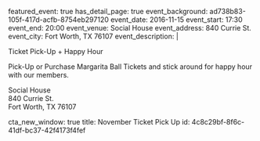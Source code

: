 featured_event: true
has_detail_page: true
event_background: ad738b83-105f-417d-acfb-8754eb297120
event_date: 2016-11-15
event_start: 17:30
event_end: 20:00
event_venue: Social House
event_address: 840 Currie St.
event_city: Fort Worth, TX 76107
event_description: |
  <p>Ticket Pick-Up + Happy Hour<br>
  </p>
  <p>Pick-Up or Purchase Margarita Ball Tickets and stick around for happy hour with our members.
  </p>
  <p><span class="redactor-invisible-space">Social House<br>840 Currie St.<br>Fort Worth, TX 76107</span>
  </p>
  <p><span class="redactor-invisible-space"></span>
  </p>
cta_new_window: true
title: November Ticket Pick Up
id: 4c8c29bf-8f6c-41df-bc37-42f4173f4fef
